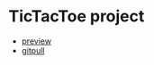 # TicTacToe project

* [preview](https://tarsen99.github.io/tic-tac-toe/index.html)
* [gitpull](https://github.com/TarSen99/TarSen99.github.io/pull/1/files)
